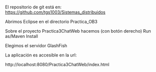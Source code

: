 El repositorio de git está en: 
https://github.com/tgs1003/Sistemas_distribuidos

Abrimos Eclipse en el directorio Practica_OB3

Sobre el proyecto Practica3ChatWeb hacemos (con botón derecho) Run as/Maven Install

Elegimos el servidor GlashFish

La aplicación es accesible en la url:

http://localhost:8080/Practica3ChatWeb/index.html




